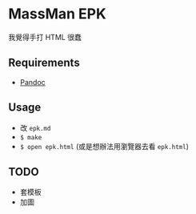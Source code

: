 # MassMan EPK

我覺得手打 HTML 很蠢

## Requirements

- [Pandoc](https://pandoc.org/)

## Usage

- 改 `epk.md`
- `$ make`
- `$ open epk.html` (或是想辦法用瀏覽器去看 `epk.html`)

## TODO

- 套模板
- 加圖
